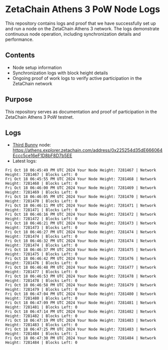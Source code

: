 # ZetaChain Athens 3 PoW Node Logs
This repository contains logs and proof that we have successfully set up and run a node on the ZetaChain Athens 3 network. The logs demonstrate continuous node operation, including synchronization details and performance.

## Contents
- Node setup information
- Synchronization logs with block height details
- Ongoing proof of work logs to verify active participation in the ZetaChain network

## Purpose
This repository serves as documentation and proof of participation in the ZetaChain Athens 3 PoW testnet.

## Logs

- [Third Bunny](https://thirdbunny.xyz/) node: https://athens.explorer.zetachain.com/address/0x225254d35dE666064Eccc5ce16eF1D8bF8D7b5EE
- Latest logs:
```
Fri Oct 18 06:45:49 PM UTC 2024 Your Node Height: 7281467 | Network Height: 7281467 | Blocks Left: 0
Fri Oct 18 06:45:55 PM UTC 2024 Your Node Height: 7281468 | Network Height: 7281468 | Blocks Left: 0
Fri Oct 18 06:46:00 PM UTC 2024 Your Node Height: 7281469 | Network Height: 7281469 | Blocks Left: 0
Fri Oct 18 06:46:05 PM UTC 2024 Your Node Height: 7281470 | Network Height: 7281470 | Blocks Left: 0
Fri Oct 18 06:46:11 PM UTC 2024 Your Node Height: 7281471 | Network Height: 7281471 | Blocks Left: 0
Fri Oct 18 06:46:16 PM UTC 2024 Your Node Height: 7281472 | Network Height: 7281472 | Blocks Left: 0
Fri Oct 18 06:46:21 PM UTC 2024 Your Node Height: 7281473 | Network Height: 7281473 | Blocks Left: 0
Fri Oct 18 06:46:27 PM UTC 2024 Your Node Height: 7281474 | Network Height: 7281474 | Blocks Left: 0
Fri Oct 18 06:46:32 PM UTC 2024 Your Node Height: 7281474 | Network Height: 7281474 | Blocks Left: 0
Fri Oct 18 06:46:37 PM UTC 2024 Your Node Height: 7281475 | Network Height: 7281475 | Blocks Left: 0
Fri Oct 18 06:46:42 PM UTC 2024 Your Node Height: 7281476 | Network Height: 7281476 | Blocks Left: 0
Fri Oct 18 06:46:48 PM UTC 2024 Your Node Height: 7281477 | Network Height: 7281477 | Blocks Left: 0
Fri Oct 18 06:46:53 PM UTC 2024 Your Node Height: 7281478 | Network Height: 7281478 | Blocks Left: 0
Fri Oct 18 06:46:58 PM UTC 2024 Your Node Height: 7281479 | Network Height: 7281479 | Blocks Left: 0
Fri Oct 18 06:47:04 PM UTC 2024 Your Node Height: 7281480 | Network Height: 7281480 | Blocks Left: 0
Fri Oct 18 06:47:09 PM UTC 2024 Your Node Height: 7281481 | Network Height: 7281481 | Blocks Left: 0
Fri Oct 18 06:47:14 PM UTC 2024 Your Node Height: 7281482 | Network Height: 7281482 | Blocks Left: 0
Fri Oct 18 06:47:19 PM UTC 2024 Your Node Height: 7281483 | Network Height: 7281483 | Blocks Left: 0
Fri Oct 18 06:47:25 PM UTC 2024 Your Node Height: 7281483 | Network Height: 7281484 | Blocks Left: 1
Fri Oct 18 06:47:30 PM UTC 2024 Your Node Height: 7281484 | Network Height: 7281484 | Blocks Left: 0
```
